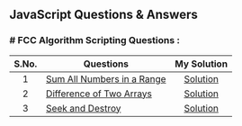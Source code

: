 ## JavaScript Questions & Answers

### # FCC Algorithm Scripting Questions :

| S.No. |                   Questions                  |  My Solution |
| :---: |    --------------------------------------    |   :----:     |
|   1   | [Sum All Numbers in a Range](https://www.freecodecamp.org/learn/javascript-algorithms-and-data-structures/intermediate-algorithm-scripting/sum-all-numbers-in-a-range) | [Solution](fcc-ques/sum-all-numbers-in-a-range.js) |
|   2   | [Difference of Two Arrays](https://www.freecodecamp.org/learn/javascript-algorithms-and-data-structures/intermediate-algorithm-scripting/diff-two-arrays) | [Solution](fcc-ques/diff-two-arrays.js) |
|   3   | [Seek and Destroy](https://www.freecodecamp.org/learn/javascript-algorithms-and-data-structures/intermediate-algorithm-scripting/seek-and-destroy) | [Solution](fcc-ques/seek-and-destroy.js) |
